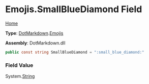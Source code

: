 # Emojis\.SmallBlueDiamond Field

[Home](../../../README.md)

**Type**: [DotMarkdown](../../README.md)\.[Emojis](../README.md)

**Assembly**: DotMarkdown\.dll

```csharp
public const string SmallBlueDiamond = ":small_blue_diamond:"
```

### Field Value

System\.[String](https://docs.microsoft.com/en-us/dotnet/api/system.string)